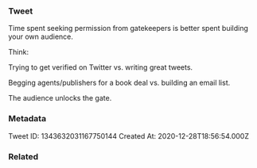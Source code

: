 ### Tweet
Time spent seeking permission from gatekeepers is better spent building your own audience.

Think:

Trying to get verified on Twitter vs. writing great tweets.

Begging agents/publishers for a book deal vs. building an email list.

The audience unlocks the gate.

### Metadata
Tweet ID: 1343632031167750144
Created At: 2020-12-28T18:56:54.000Z

### Related

